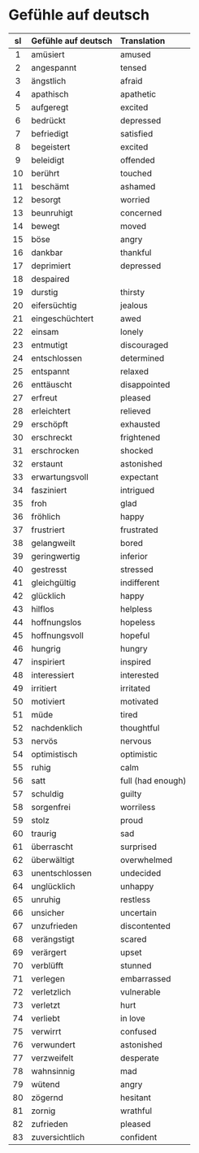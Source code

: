 # Gefühle auf deutsch


|sl| Gefühle auf deutsch | Translation |
|:--:|:--|:--|
|1|amüsiert| amused|
|2|angespannt| tensed|
|3|ängstlich| afraid|
|4|apathisch| apathetic|
|5|aufgeregt| excited|
|6|bedrückt| depressed|
|7|befriedigt| satisfied|
|8|begeistert| excited|
|9|beleidigt| offended|
|10|berührt| touched|
|11|beschämt| ashamed|
|12|besorgt| worried|
|13|beunruhigt| concerned|
|14|bewegt| moved|
|15|böse| angry|
|16|dankbar| thankful|
|17|deprimiert| depressed|
|18|despaired|
|19|durstig| thirsty|
|20|eifersüchtig| jealous|
|21|eingeschüchtert| awed|
|22|einsam| lonely|
|23|entmutigt| discouraged|
|24|entschlossen| determined|
|25|entspannt| relaxed|
|26|enttäuscht| disappointed|
|27|erfreut| pleased|
|28|erleichtert| relieved|
|29|erschöpft| exhausted|
|30|erschreckt| frightened|
|31|erschrocken| shocked|
|32|erstaunt| astonished|
|33|erwartungsvoll| expectant|
|34|fasziniert| intrigued|
|35|froh| glad|
|36|fröhlich| happy|
|37|frustriert| frustrated|
|38|gelangweilt| bored|
|39|geringwertig| inferior|
|40|gestresst| stressed|
|41|gleichgültig| indifferent|
|42|glücklich| happy|
|43|hilflos| helpless|
|44|hoffnungslos| hopeless|
|45|hoffnungsvoll| hopeful|
|46|hungrig| hungry|
|47|inspiriert| inspired|
|48|interessiert| interested|
|49|irritiert| irritated|
|50|motiviert| motivated|
|51|müde| tired|
|52|nachdenklich| thoughtful|
|53|nervös| nervous|
|54|optimistisch| optimistic|
|55|ruhig| calm|
|56|satt| full (had enough)|
|57|schuldig| guilty|
|58|sorgenfrei| worriless|
|59|stolz| proud|
|60|traurig| sad|
|61|überrascht| surprised|
|62|überwältigt| overwhelmed|
|63|unentschlossen| undecided|
|64|unglücklich| unhappy|
|65|unruhig| restless|
|66|unsicher| uncertain|
|67|unzufrieden| discontented|
|68|verängstigt| scared|
|69|verärgert| upset|
|70|verblüfft| stunned|
|71|verlegen| embarrassed|
|72|verletzlich| vulnerable|
|73|verletzt| hurt|
|74|verliebt| in love|
|75|verwirrt| confused|
|76|verwundert| astonished|
|77|verzweifelt| desperate|
|78|wahnsinnig| mad|
|79|wütend| angry|
|80|zögernd| hesitant|
|81|zornig| wrathful|
|82|zufrieden| pleased|
|83|zuversichtlich| confident|
